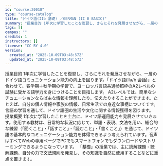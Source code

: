 ```yaml
---
id: "course:20010"
type: "course-catalog"
title: "ドイツ語(IIb 基礎) ／GERMAN (II B BASIC)"
summary: "授業目的 1年次に学習したことを復習し、さらにそれを発展させながら、一層のドイツ語コミュニケーション能力の向上を図ります。「ドイツ語(IIa/b 会話)」と合わせて、春学期＋秋学期の学習で、ヨーロッパ言語共通参照枠のA2レベルの試験に受かる…"
tags: []
campus: ""
credits: 1
instructors: []
license: "CC-BY-4.0"
version:
  created_at: "2025-10-09T03:48:57Z"
  updated_at: "2025-10-09T03:48:57Z"
---
```

授業目的 1年次に学習したことを復習し、さらにそれを発展させながら、一層のドイツ語コミュニケーション能力の向上を図ります。「ドイツ語(IIa/b 会話)」と合わせて、春学期＋秋学期の学習で、ヨーロッパ言語共通参照枠のA2レベルの試験に受かる語学力を身につけることを目指します。 A2レベルでは、簡単なシチュエーションならば主な情報を理解したり、伝えたりすることができます。たとえば、自分の個人情報や家族の情報、日常生活での身近な事柄についてです。言語の学習を通して、ドイツ語圏の生活や文化に関する情報獲得を図ります。 授業概要 1年次に学習したことを土台に、ドイツ語運用能力を発展させていきます。使用する教材は、日常的な状況に応じて、単語・表現、文法を用い、総合的な練習（「聞くこと」・「話すこと」・「読むこと」・「書くこと」）を通じて、ドイツ語の基本的なコミュニケーション能力を体得できるよう考えられています。音声はすべてWebの専用ページでPCでもスマートフォンでもダウンロードやストリーミングできるようになっています。 「基礎」の授業では、主に読解課題・聴解課題、自分の力で文法規則を発見し、その知識を自然に使用することなどに重点を置きます。
